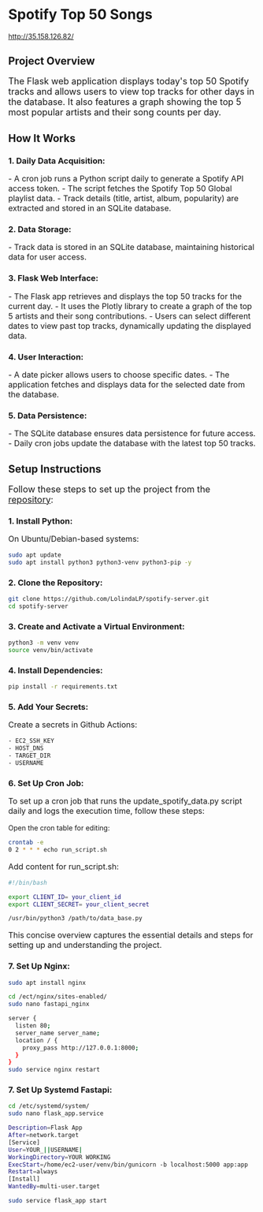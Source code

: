 # Spotify Top 50 Songs

http://35.158.126.82/

## Project Overview

<p style="font-size: 18px;">The Flask web application displays today's top 50 Spotify tracks and allows users to view top tracks for other days in the database. It also features a graph showing the top 5 most popular artists and their song counts per day.</p>

## How It Works

### 1. Daily Data Acquisition:
<p style="font-size: 16px;">
- A cron job runs a Python script daily to generate a Spotify API access token.
- The script fetches the Spotify Top 50 Global playlist data.
- Track details (title, artist, album, popularity) are extracted and stored in an SQLite database.
</p>

### 2. Data Storage:
<p style="font-size: 16px;">
- Track data is stored in an SQLite database, maintaining historical data for user access.
</p>

### 3. Flask Web Interface:
<p style="font-size: 16px;">
- The Flask app retrieves and displays the top 50 tracks for the current day.
- It uses the Plotly library to create a graph of the top 5 artists and their song contributions.
- Users can select different dates to view past top tracks, dynamically updating the displayed data.
</p>

### 4. User Interaction:
<p style="font-size: 16px;">
- A date picker allows users to choose specific dates.
- The application fetches and displays data for the selected date from the database.
</p>

### 5. Data Persistence:
<p style="font-size: 16px;">
- The SQLite database ensures data persistence for future access.
- Daily cron jobs update the database with the latest top 50 tracks.
</p>

## Setup Instructions

<p style="font-size: 18px;">
Follow these steps to set up the project from the <a href="https://github.com/LolindaLP/spotify-server">repository</a>:
</p>

### 1. Install Python:
<p style="font-size: 16px;">
On Ubuntu/Debian-based systems:
</p>

```bash
sudo apt update
sudo apt install python3 python3-venv python3-pip -y
```
### 2. Clone the Repository:
  
```bash
git clone https://github.com/LolindaLP/spotify-server.git
cd spotify-server
```

### 3. Create and Activate a Virtual Environment:

```bash
python3 -m venv venv
source venv/bin/activate
```

### 4. Install Dependencies:
  
```bash
pip install -r requirements.txt
```

### 5. Add Your Secrets:
<p style="font-size: 16px;">
Create a secrets in Github Actions:
</p>

```bash
- EC2_SSH_KEY
- HOST_DNS
- TARGET_DIR
- USERNAME
```

### 6. Set Up Cron Job:
<p style="font-size: 16px;">
To set up a cron job that runs the update_spotify_data.py script daily and logs the execution time, follow these steps:

Open the cron table for editing:
</p>

```bash
crontab -e
0 2 * * * echo run_script.sh 
```
<p style="font-size: 16px;">
Add content for run_script.sh:
</p>

```bash
#!/bin/bash

export CLIENT_ID= your_client_id
export CLIENT_SECRET= your_client_secret

/usr/bin/python3 /path/to/data_base.py
```

<p style="font-size: 16px;">
This concise overview captures the essential details and steps for setting up and understanding the project.
</p>


### 7. Set Up Nginx:
<p style="font-size: 16px;">
</p>

```bash
sudo apt install nginx

cd /ect/nginx/sites-enabled/
sudo nano fastapi_nginx

server {
  listen 80;
  server_name server_name;
  location / {
    proxy_pass http://127.0.0.1:8000;
  }
}
sudo service nginx restart
```




### 7. Set Up Systemd Fastapi:
<p style="font-size: 16px;">

</p>

```bash
cd /etc/systemd/system/
sudo nano flask_app.service 

Description=Flask App
After=network.target
[Service]
User=YOUR_||USERNAME|
WorkingDirectory=YOUR WORKING
ExecStart=/home/ec2-user/venv/bin/gunicorn -b localhost:5000 app:app
Restart=always
[Install]
WantedBy=multi-user.target

sudo service flask_app start
```
